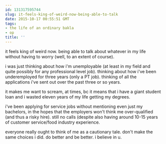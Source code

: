 ```yaml
---
id: 131317595744
slug: it-feels-king-of-weird-now-being-able-to-talk
date: 2015-10-17 00:55:51 GMT
tags:
- the life of an ordinary bakla
- op
title: ''
---
```

it feels king of weird now. being able to talk about whatever in my life without having to worry (well, to an extent of course).

i was just thinking about how i'm unemployable (at least in my field and quite possibly for any professional level job). thinking about how i've been underemployed for three years (only a PT job). thinking of all the applications i've sent out over the past three or so years. 

it makes me want to scream, at times, bc it means that i have a giant student loan and i wasted eleven years of my life getting my degrees.

i've been applying for service jobs without mentioning even just my bachelors, in the hopes that the employers won't think me over-qualified (and thus a risky hire). still no calls (despite also having around 10-15 years of customer service/food industry experience.

everyone really ought to think of me as a cautionary tale. don't make the same choices i did. do better and be better. i believe in u.